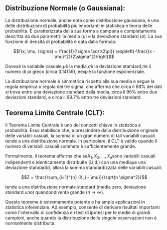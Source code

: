 ## **Distribuzione Normale (o Gaussiana):**

La distribuzione normale, anche nota come distribuzione gaussiana, è una delle distribuzioni di probabilità più importanti in statistica e teoria delle probabilità. È caratterizzata dalla sua forma a campana e completamente descritta da due parametri: la media ($\mu$) e la deviazione standard ($\sigma$). La sua funzione di densità di probabilità è data dalla formula:

$$f(x; \mu, \sigma) = \frac{1}{\sigma \sqrt{2\pi}} \exp\left(-\frac{(x - \mu)^2}{2\sigma^2}\right)$$

Dove$x$è la variabile casuale,$\mu$è la media,$\sigma$è la deviazione standard,$\pi$è il numero di pi greco (circa 3.14159), e$\exp$è la funzione esponenziale.

La distribuzione normale è simmetrica rispetto alla sua media e segue la regola empirica o regola dei tre sigma, che afferma che circa il 68% dei dati si trova entro una deviazione standard dalla media, circa il 95% entro due deviazioni standard, e circa il 99.7% entro tre deviazioni standard.

## **Teorema Limite Centrale (CLT):**

Il Teorema Limite Centrale è uno dei concetti chiave in statistica e probabilità. Esso stabilisce che, a prescindere dalla distribuzione originale delle variabili casuali, la somma di un gran numero di tali variabili casuali tende a una distribuzione normale. In particolare, il CLT è valido quando il numero di variabili casuali sommate è sufficientemente grande.

Formalmente, il teorema afferma che se$X_1, X_2, \ldots, X_n$sono variabili casuali indipendenti e identicamente distribuite (i.i.d.) con una media$\mu$e una deviazione standard$\sigma$, allora la somma standardizzata delle variabili casuali:

$$Z = \frac{\sum_{i=1}^{n} (X_i - \mu)}{\sqrt{n \sigma^2}}$$

tende a una distribuzione normale standard (media zero, deviazione standard uno) quando$n$diventa grande ($n \to \infty$).

Questo teorema è estremamente potente e ha ampie applicazioni in statistica inferenziale. Ad esempio, consente di derivare risultati importanti come l'intervallo di confidenza e i test di ipotesi per le medie di grandi campioni, anche quando la distribuzione delle singole osservazioni non è normalmente distribuita.
